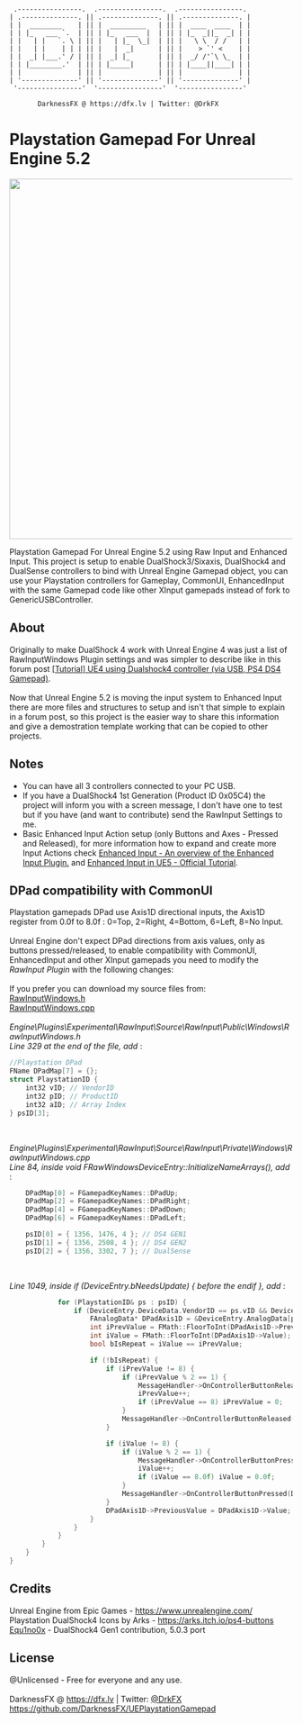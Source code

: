      .----------------.  .----------------.  .----------------. 
    | .--------------. || .--------------. || .--------------. |
    | |  ________    | || |  _________   | || |  ____  ____  | |
    | | |_   ___ `.  | || | |_   ___  |  | || | |_  _||_  _| | |
    | |   | |   `. \ | || |   | |_  \_|  | || |   \ \  / /   | |
    | |   | |    | | | || |   |  _|      | || |    > `' <    | |
    | |  _| |___.' / | || |  _| |_       | || |  _/ /'`\ \_  | |
    | | |________.'  | || | |_____|      | || | |____||____| | |
    | |              | || |              | || |              | |
    | '--------------' || '--------------' || '--------------' |
     '----------------'  '----------------'  '----------------' 

           DarknessFX @ https://dfx.lv | Twitter: @DrkFX

# Playstation Gamepad For Unreal Engine 5.2

<img src="https://repository-images.githubusercontent.com/591609859/7d082190-0d09-44dd-9c24-2451a1da4dc7" width="640px" /> <br/>

Playstation Gamepad For Unreal Engine 5.2 using Raw Input and Enhanced Input. This project is setup to enable DualShock3/Sixaxis, DualShock4 and DualSense controllers to bind with Unreal Engine Gamepad object, you can use your Playstation controllers for Gameplay, CommonUI, EnhancedInput with the same Gamepad code like other XInput gamepads instead of fork to GenericUSBController.<br/>

## About

Originally to make DualShock 4 work with Unreal Engine 4 was just a list of RawInputWindows Plugin settings and was simpler to describe like in this forum post <a href="https://forums.unrealengine.com/t/tutorial-ue4-using-dualshock4-controller-via-usb-ps4-ds4-gamepad/133314" target="_blank">[Tutorial] UE4 using Dualshock4 controller (via USB, PS4 DS4 Gamepad)</a>. <br/><br/>
Now that Unreal Engine 5.2 is moving the input system to Enhanced Input there are more files and structures to setup and isn't that simple to explain in a forum post, so this project is the easier way to share this information and give a demostration template working that can be copied to other projects. <br/>

## Notes

- You can have all 3 controllers connected to your PC USB.
- If you have a DualShock4 1st Generation (Product ID 0x05C4) the project will inform you with a screen message, I don't have one to test but if you have (and want to contribute) send the RawInput Settings to me.
- Basic Enhanced Input Action setup (only Buttons and Axes - Pressed and Released), for more information how to expand and create more Input Actions check <a href="https://docs.unrealengine.com/5.1/en-US/enhanced-input-in-unreal-engine/" target="_blank">Enhanced Input - An overview of the Enhanced Input Plugin.</a> and <a href="https://dev.epicgames.com/community/learning/tutorials/eD13/unreal-engine-enhanced-input-in-ue5" target="_blank">Enhanced Input in UE5 - Official Tutorial</a>.

## DPad compatibility with CommonUI

Playstation gamepads DPad use Axis1D directional inputs, the Axis1D register from 0.0f to 8.0f : 0=Top, 2=Right, 4=Bottom, 6=Left, 8=No Input.<br/><br/>
Unreal Engine don't expect DPad directions from axis values, only as buttons pressed/released, to enable compatibility with CommonUI, EnhancedInput and other XInput gamepads you need to modify the *RawInput Plugin* with the following changes:<br/><br/>
If you prefer you can download my source files from:<br/>
<a href="https://github.com/DarknessFX/UEPlaystationGamepad/tree/main/.git_files/RawInputWindows.h" target="_blank">RawInputWindows.h</a><br/>
<a href="https://github.com/DarknessFX/UEPlaystationGamepad/tree/main/.git_files/RawInputWindows.cpp" target="_blank">RawInputWindows.cpp</a><br/>
<br/>
*Engine\Plugins\Experimental\RawInput\Source\RawInput\Public\Windows\RawInputWindows.h*<br/>
*Line 329 at the end of the file, add* :<br/>
```c++
//Playstation DPad
FName DPadMap[7] = {};
struct PlaystationID {
	int32 vID; // VendorID
	int32 pID; // ProductID
	int32 aID; // Array Index
} psID[3];
```
<br/>

*Engine\Plugins\Experimental\RawInput\Source\RawInput\Private\Windows\RawInputWindows.cpp*<br/>
*Line 84, inside void FRawWindowsDeviceEntry::InitializeNameArrays(), add* : <br/>
```c++
	DPadMap[0] = FGamepadKeyNames::DPadUp;
	DPadMap[2] = FGamepadKeyNames::DPadRight;
	DPadMap[4] = FGamepadKeyNames::DPadDown;
	DPadMap[6] = FGamepadKeyNames::DPadLeft;

	psID[0] = { 1356, 1476, 4 }; // DS4 GEN1
	psID[1] = { 1356, 2508, 4 }; // DS4 GEN2
	psID[2] = { 1356, 3302, 7 }; // DualSense
```
<br/>

*Line 1049, inside if (DeviceEntry.bNeedsUpdate) { before the endif }, add* : <br/>
```c++
			for (PlaystationID& ps : psID) {
				if (DeviceEntry.DeviceData.VendorID == ps.vID && DeviceEntry.DeviceData.ProductID == ps.pID) {
					FAnalogData* DPadAxis1D = &DeviceEntry.AnalogData[ps.aID];
					int iPrevValue = FMath::FloorToInt(DPadAxis1D->PreviousValue);
					int iValue = FMath::FloorToInt(DPadAxis1D->Value);
					bool bIsRepeat = iValue == iPrevValue;

					if (!bIsRepeat) {
						if (iPrevValue != 8) {
							if (iPrevValue % 2 == 1) {
								MessageHandler->OnControllerButtonReleased(DPadMap[iPrevValue - 1], UserId, DeviceId, bIsRepeat);
								iPrevValue++;
								if (iPrevValue == 8) iPrevValue = 0;
							}
							MessageHandler->OnControllerButtonReleased(DPadMap[iPrevValue], UserId, DeviceId, bIsRepeat);
						}

						if (iValue != 8) {
							if (iValue % 2 == 1) {
								MessageHandler->OnControllerButtonPressed(DPadMap[iValue - 1], UserId, DeviceId, bIsRepeat);
								iValue++;
								if (iValue == 8.0f) iValue = 0.0f;
							}
							MessageHandler->OnControllerButtonPressed(DPadMap[iValue], UserId, DeviceId, bIsRepeat);
						}
						DPadAxis1D->PreviousValue = DPadAxis1D->Value;
					}
				}
			}
		}
	}
}
```

## Credits

Unreal Engine from Epic Games - https://www.unrealengine.com/ <br/>
Playstation DualShock4 Icons by Arks - https://arks.itch.io/ps4-buttons <br/>
<a href="https://github.com/Equ1no0x">Equ1no0x</a> - DualShock4 Gen1 contribution, 5.0.3 port <br/>

## License

@Unlicensed - Free for everyone and any use. <br/><br/>
DarknessFX @ <a href="https://dfx.lv" target="_blank">https://dfx.lv</a> | Twitter: <a href="https://twitter.com/DrkFX" target="_blank">@DrkFX</a> <br/>https://github.com/DarknessFX/UEPlaystationGamepad
